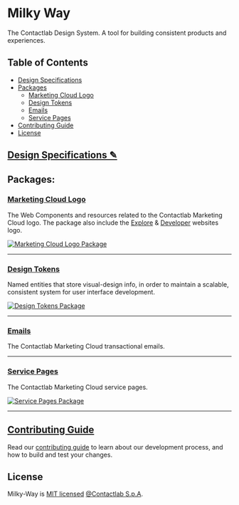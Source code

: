 # Milky Way

The Contactlab Design System. A tool for building consistent products and experiences.

## Table of Contents

- [Design Specifications][design-specs-url]
- [Packages](#packages)
  - [Marketing Cloud Logo][marketing-cloud-logo-url]
  - [Design Tokens][design-tokens-url]
  - [Emails][emails-url]
  - [Service Pages][service-pages-url]
- [Contributing Guide][contributing-guide-url]
- [License](#license)

## [Design Specifications ✎][design-specs-url]

## Packages:

### [Marketing Cloud Logo][marketing-cloud-logo-url]

The Web Components and resources related to the Contactlab Marketing Cloud logo. The package also include the [Explore][mc-explore-url] & [Developer][mc-developer-url] websites logo.

[![Marketing Cloud Logo Package][npm-mc-logo-img]][npm-mc-logo-url]

---

### [Design Tokens][design-tokens-url]

Named entities that store visual-design info, in order to maintain a scalable, consistent system for user interface development.

[![Design Tokens Package][npm-design-tokens-img]][npm-design-tokens-url]

---

### [Emails][emails-url]

The Contactlab Marketing Cloud transactional emails.

---

### [Service Pages][service-pages-url]

The Contactlab Marketing Cloud service pages.

[![Service Pages Package][npm-service-pages-img]][npm-service-pages-url]

---

## [Contributing Guide][contributing-guide-url]

Read our [contributing guide][contributing-guide-url] to learn about our development process, and how to build and test your changes.

## License

Milky-Way is [MIT licensed](./LICENSE) [@Contactlab S.p.A][contactlab-url].

<!--
  I M A G E S
-->
[npm-design-tokens-img]: https://img.shields.io/npm/v/@contactlab/ds-tokens?style=flat-square&colorA=001420&colorB=0391ec
[npm-mc-logo-img]: https://img.shields.io/npm/v/@contactlab/marketing-cloud-logo?style=flat-square&colorA=001420&colorB=0391ec
[npm-service-pages-img]: https://img.shields.io/npm/v/@contactlab/service-pages?style=flat-square&colorA=001420&colorB=0391ec

<!--
  L I N K S
-->
[contactlab-url]: https://contactlab.com
[contributing-guide-url]: ./CONTRIBUTING.md
[design-specs-url]: https://www.notion.so/584957192e6e4e43bffc094b68925bd3?v=dfb32ec9f13042829d2d94ae6962b142
[design-tokens-url]: ./packages/design-tokens
[emails-url]: ./packages/emails
[marketing-cloud-logo-url]: ./packages/marketing-cloud-logo
[mc-developer-url]: http://developer.contactlab.com
[mc-explore-url]: http://explore.contactlab.com
[npm-design-tokens-url]: https://www.npmjs.com/package/@contactlab/ds-tokens
[npm-mc-logo-url]: https://www.npmjs.com/package/@contactlab/marketing-cloud-logo
[npm-service-pages-url]: https://www.npmjs.com/package/@contactlab/service-pages
[service-pages-url]: ./packages/service-pages
